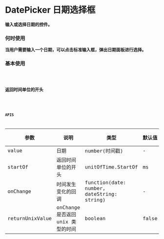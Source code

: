 # DatePicker 日期选择框

**输入或选择日期的控件。**

### 何时使用

**当用户需要输入一个日期，可以点击标准输入框，弹出日期面板进行选择。**

### 基本使用

<code src="./../../demo/date-picker/normal-usage.demo.tsx" />

### 返回时间单位的开头

<code src="./../../demo/date-picker/startof-usage.demo.tsx" />

### APIS

| 参数            | 说明                              | 类型                                       | 默认值 | 版本 |
| --------------- | --------------------------------- | ------------------------------------------ | ------ | ---- |
| value           | 日期                              | number(时间戳)                             | -      |      |
| startOf         | 返回时间单位的开头                | unitOfTime.StartOf                         | ms     |      |
| onChange        | 时间发生变化的回调                | function(date: number, dateString: string) | -      |      |
| returnUnixValue | onChange 是否返回 unix 类型的时间 | boolean                                    | false  |      |
